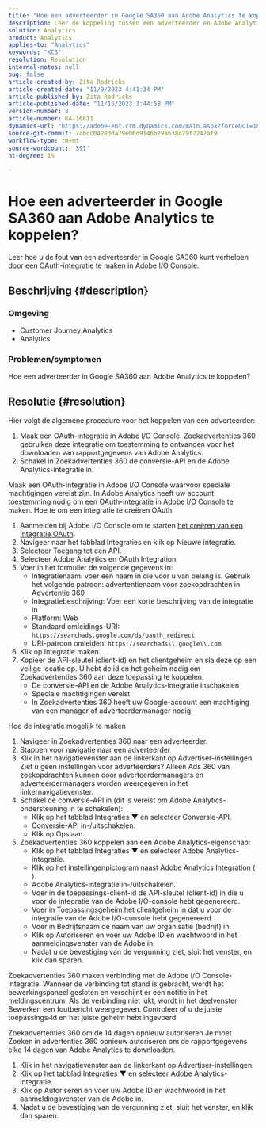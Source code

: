 ```yaml
---
title: "Hoe een adverteerder in Google SA360 aan Adobe Analytics te koppelen?"
description: Leer de koppeling tussen een adverteerder en Adobe Analytics te herstellen.
solution: Analytics
product: Analytics
applies-to: "Analytics"
keywords: "KCS"
resolution: Resolution
internal-notes: null
bug: false
article-created-by: Zita Rodricks
article-created-date: "11/9/2023 4:41:34 PM"
article-published-by: Zita Rodricks
article-published-date: "11/16/2023 3:44:58 PM"
version-number: 8
article-number: KA-16811
dynamics-url: "https://adobe-ent.crm.dynamics.com/main.aspx?forceUCI=1&pagetype=entityrecord&etn=knowledgearticle&id=4b21d7d5-1e7f-ee11-8179-6045bd006b3d"
source-git-commit: 7abcc04283da79e06d9146b29a638d79f7247af9
workflow-type: tm+mt
source-wordcount: '591'
ht-degree: 1%

---
```


# Hoe een adverteerder in Google SA360 aan Adobe Analytics te koppelen?


Leer hoe u de fout van een adverteerder in Google SA360 kunt verhelpen door een OAuth-integratie te maken in Adobe I/O Console.

## Beschrijving {#description}


### <b>Omgeving</b>

- Customer Journey Analytics
- Analytics




### <b>Problemen/symptomen</b>

Hoe een adverteerder in Google SA360 aan Adobe Analytics te koppelen?


## Resolutie {#resolution}


Hier volgt de algemene procedure voor het koppelen van een adverteerder:

1. Maak een OAuth-integratie in Adobe I/O Console. Zoekadvertenties 360 gebruiken deze integratie om toestemming te ontvangen voor het downloaden van rapportgegevens van Adobe Analytics.
2. Schakel in Zoekadvertenties 360 de conversie-API en de Adobe Analytics-integratie in.


Maak een OAuth-integratie in Adobe I/O Console waarvoor speciale machtigingen vereist zijn. In Adobe Analytics heeft uw account toestemming nodig om een OAuth-integratie in Adobe I/O Console te maken. Hoe te om een integratie te creëren OAuth

1. Aanmelden bij Adobe I/O Console om te starten [het creëren van een Integratie OAuth](https://developer.adobe.com/developer-console/docs/guides/#!AdobeDocs/adobeio-auth/master/AuthenticationOverview/OAuthIntegration.md).
2. Navigeer naar het tabblad Integraties en klik op Nieuwe integratie.
3. Selecteer Toegang tot een API.
4. Selecteer Adobe Analytics en OAuth Integration.
5. Voer in het formulier de volgende gegevens in:
   - Integratienaam: voer een naam in die voor u van belang is. Gebruik het volgende patroon: advertentienaam voor zoekopdrachten in Advertentie 360
   - Integratiebeschrijving: Voer een korte beschrijving van de integratie in
   - Platform: Web
   - Standaard omleidings-URI: `https://searchads.google.com/ds/oauth_redirect`
   - URI-patroon omleiden: `https://searchads\\.google\\.com`
6. Klik op Integratie maken.
7. Kopieer de API-sleutel (client-id) en het clientgeheim en sla deze op een veilige locatie op. U hebt de id en het geheim nodig om Zoekadvertenties 360 aan deze toepassing te koppelen.
   - De conversie-API en de Adobe Analytics-integratie inschakelen
   - Speciale machtigingen vereist
   - In Zoekadvertenties 360 heeft uw Google-account een machtiging van een manager of adverteerdermanager nodig.


Hoe de integratie mogelijk te maken

1. Navigeer in Zoekadvertenties 360 naar een adverteerder.
2. Stappen voor navigatie naar een adverteerder
3. Klik in het navigatievenster aan de linkerkant op Advertiser-instellingen.    Ziet u geen instellingen voor adverteerders? Alleen Ads 360 van zoekopdrachten kunnen door adverteerdermanagers en adverteerdermanagers worden weergegeven in het linkernavigatievenster.
4. Schakel de conversie-API in (dit is vereist om Adobe Analytics-ondersteuning in te schakelen):
   - Klik op het tabblad Integraties ▼ en selecteer Conversie-API.
   - Conversie-API in-/uitschakelen.
   - Klik op Opslaan.
5. Zoekadvertenties 360 koppelen aan een Adobe Analytics-eigenschap:
   - Klik op het tabblad Integraties ▼ en selecteer Adobe Analytics-integratie.
   - Klik op het instellingenpictogram naast Adobe Analytics Integration ( ).
   - Adobe Analytics-integratie in-/uitschakelen.
   - Voer in de toepassings-client-id de API-sleutel (client-id) in die u voor de integratie van de Adobe I/O-console hebt gegenereerd.
   - Voer in Toepassingsgeheim het clientgeheim in dat u voor de integratie van de Adobe I/O-console hebt gegenereerd.
   - Voer in Bedrijfsnaam de naam van uw organisatie (bedrijf) in.
   - Klik op Autoriseren en voer uw Adobe ID en wachtwoord in het aanmeldingsvenster van de Adobe in.
   - Nadat u de bevestiging van de vergunning ziet, sluit het venster, en klik dan sparen.


Zoekadvertenties 360 maken verbinding met de Adobe I/O Console-integratie. Wanneer de verbinding tot stand is gebracht, wordt het bewerkingspaneel gesloten en verschijnt er een notitie in het meldingscentrum. Als de verbinding niet lukt, wordt in het deelvenster Bewerken een foutbericht weergegeven. Controleer of u de juiste toepassings-id en het juiste geheim hebt ingevoerd.

Zoekadvertenties 360 om de 14 dagen opnieuw autoriseren Je moet Zoeken in advertenties 360 opnieuw autoriseren om de rapportgegevens elke 14 dagen van Adobe Analytics te downloaden.

1. Klik in het navigatievenster aan de linkerkant op Advertiser-instellingen.
2. Klik op het tabblad Integraties ▼ en selecteer Adobe Analytics-integratie.
3. Klik op Autoriseren en voer uw Adobe ID en wachtwoord in het aanmeldingsvenster van de Adobe in.
4. Nadat u de bevestiging van de vergunning ziet, sluit het venster, en klik dan sparen.

